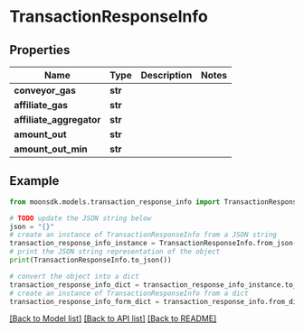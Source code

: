 # TransactionResponseInfo

## Properties

| Name                      | Type    | Description | Notes |
| ------------------------- | ------- | ----------- | ----- |
| **conveyor\_gas**         | **str** |             |       |
| **affiliate\_gas**        | **str** |             |       |
| **affiliate\_aggregator** | **str** |             |       |
| **amount\_out**           | **str** |             |       |
| **amount\_out\_min**      | **str** |             |       |

## Example

```python
from moonsdk.models.transaction_response_info import TransactionResponseInfo

# TODO update the JSON string below
json = "{}"
# create an instance of TransactionResponseInfo from a JSON string
transaction_response_info_instance = TransactionResponseInfo.from_json(json)
# print the JSON string representation of the object
print(TransactionResponseInfo.to_json())

# convert the object into a dict
transaction_response_info_dict = transaction_response_info_instance.to_dict()
# create an instance of TransactionResponseInfo from a dict
transaction_response_info_form_dict = transaction_response_info.from_dict(transaction_response_info_dict)
```

[\[Back to Model list\]](./#documentation-for-models) [\[Back to API list\]](./#documentation-for-api-endpoints) [\[Back to README\]](./)
